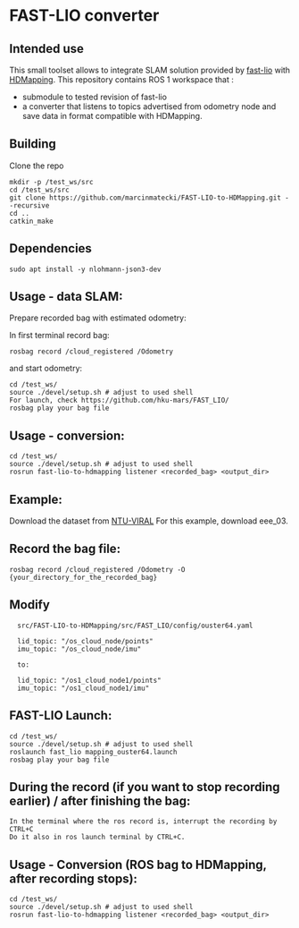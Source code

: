 # FAST-LIO converter

## Intended use 

This small toolset allows to integrate SLAM solution provided by [fast-lio](https://github.com/hku-mars/FAST_LIO.git) with [HDMapping](https://github.com/MapsHD/HDMapping).
This repository contains ROS 1 workspace that :
  - submodule to tested revision of fast-lio
  - a converter that listens to topics advertised from odometry node and save data in format compatible with HDMapping.

## Building

Clone the repo
```shell
mkdir -p /test_ws/src
cd /test_ws/src
git clone https://github.com/marcinmatecki/FAST-LIO-to-HDMapping.git --recursive
cd ..
catkin_make
```

## Dependencies

```shell
sudo apt install -y nlohmann-json3-dev
```

## Usage - data SLAM:

Prepare recorded bag with estimated odometry:

In first terminal record bag:
```shell
rosbag record /cloud_registered /Odometry
```

and start odometry:
```shell 
cd /test_ws/
source ./devel/setup.sh # adjust to used shell
For launch, check https://github.com/hku-mars/FAST_LIO/
rosbag play your bag file
```

## Usage - conversion:

```shell
cd /test_ws/
source ./devel/setup.sh # adjust to used shell
rosrun fast-lio-to-hdmapping listener <recorded_bag> <output_dir>
```

## Example:

Download the dataset from [NTU-VIRAL](https://ntu-aris.github.io/ntu_viral_dataset/)
For this example, download eee_03.

## Record the bag file:

```shell
rosbag record /cloud_registered /Odometry -O {your_directory_for_the_recorded_bag}
```


## Modify 
```shell 
  src/FAST-LIO-to-HDMapping/src/FAST_LIO/config/ouster64.yaml

  lid_topic: "/os_cloud_node/points"
  imu_topic: "/os_cloud_node/imu"

  to:
  
  lid_topic: "/os1_cloud_node1/points"
  imu_topic: "/os1_cloud_node1/imu"
```

## FAST-LIO Launch:

```shell
cd /test_ws/
source ./devel/setup.sh # adjust to used shell
roslaunch fast_lio mapping_ouster64.launch 
rosbag play your bag file
```

## During the record (if you want to stop recording earlier) / after finishing the bag:

```shell
In the terminal where the ros record is, interrupt the recording by CTRL+C
Do it also in ros launch terminal by CTRL+C.
```

## Usage - Conversion (ROS bag to HDMapping, after recording stops):

```shell
cd /test_ws/
source ./devel/setup.sh # adjust to used shell
rosrun fast-lio-to-hdmapping listener <recorded_bag> <output_dir>
```

